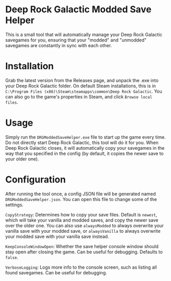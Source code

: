 # Deep Rock Galactic Modded Save Helper
This is a small tool that will automatically manage your Deep Rock Galactic savegames for you, ensuring that your "modded" and "unmodded" savegames are constantly in sync with each other.

# Installation
Grab the latest version from the Releases page, and unpack the .exe into your Deep Rock Galactic folder. On default Steam installations, this is in `C:\Program Files (x86)\Steam\steamapps\common\Deep Rock Galactic`.
You can also go to the game's properties in Steam, and click `Browse local files`.

# Usage
Simply run the `DRGModdedSaveHelper.exe` file to start up the game every time. Do not directly start Deep Rock Galactic, this tool will do it for you.
When Deep Rock Galactic closes, it will automatically copy your savegames in the way that you specified in the config (by default, it copies the newer save to your older one).

# Configuration
After running the tool once, a config JSON file will be generated named `DRGModdedSaveHelper.json`. You can open this file to change some of the settings.

`CopyStrategy`: Determines how to copy your save files. Default is `newest`, which will take your vanilla and modded saves, and copy the newer save over the older one.
You can also use `alwaysModded` to always overwrite your vanilla save with your modded save, or `alwaysVanilla` to always overwrite your modded save with your vanilla save instead.

`KeepConsoleWindowOpen`: Whether the save helper console window should stay open after closing the game. Can be useful for debugging. Defaults to `false`.

`VerboseLogging`: Logs more info to the console screen, such as listing all found savegames. Can be useful for debugging.
